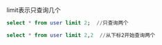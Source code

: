 limit表示只查询几个
```sql
select * from user limit 2;  //只查询两个
```

```sql
select * from user limit 2,2  //从下标2开始查询两个
```
